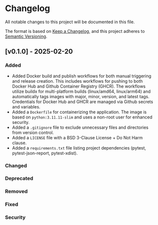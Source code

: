 # Changelog
All notable changes to this project will be documented in this file.

The format is based on [Keep a Changelog](https://keepachangelog.com/en/1.0.0/),
and this project adheres to [Semantic Versioning](https://semver.org/spec/v2.0.0.html).

## [v0.1.0] - 2025-02-20

### Added
* Added Docker build and publish workflows for both manual triggering and release creation.  This includes workflows for pushing to both Docker Hub and Github Container Registry (GHCR).  The workflows utilize buildx for multi-platform builds (linux/amd64, linux/arm64) and automatically tags images with major, minor, version, and latest tags.  Credentials for Docker Hub and GHCR are managed via Github secrets and variables.
* Added a `Dockerfile` for containerizing the application. The image is based on `python:3.11.11-slim` and uses a non-root user for enhanced security.
* Added a `.gitignore` file to exclude unnecessary files and directories from version control.
* Added a `LICENSE` file with a BSD 3-Clause License + Do Not Harm clause.
* Added a `requirements.txt` file listing project dependencies (pytest, pytest-json-report, pytest-xdist).


### Changed


### Deprecated


### Removed


### Fixed


### Security
